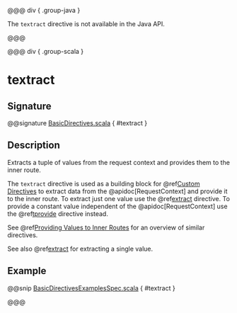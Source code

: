 @@@ div { .group-java }

The `textract` directive is not available in the Java API.

@@@

@@@ div { .group-scala }

# textract

## Signature

@@signature [BasicDirectives.scala](/pekko-http/src/main/scala/akka/http/scaladsl/server/directives/BasicDirectives.scala) { #textract }

## Description

Extracts a tuple of values from the request context and provides them to the inner route.

The `textract` directive is used as a building block for @ref[Custom Directives](../custom-directives.md) to extract data from the
@apidoc[RequestContext] and provide it to the inner route. To extract just one value use the @ref[extract](extract.md) directive. To
provide a constant value independent of the @apidoc[RequestContext] use the @ref[tprovide](tprovide.md) directive instead.

See @ref[Providing Values to Inner Routes](index.md#providedirectives) for an overview of similar directives.

See also @ref[extract](extract.md) for extracting a single value.

## Example

@@snip [BasicDirectivesExamplesSpec.scala](/docs/src/test/scala/docs/http/scaladsl/server/directives/BasicDirectivesExamplesSpec.scala) { #textract }

@@@
